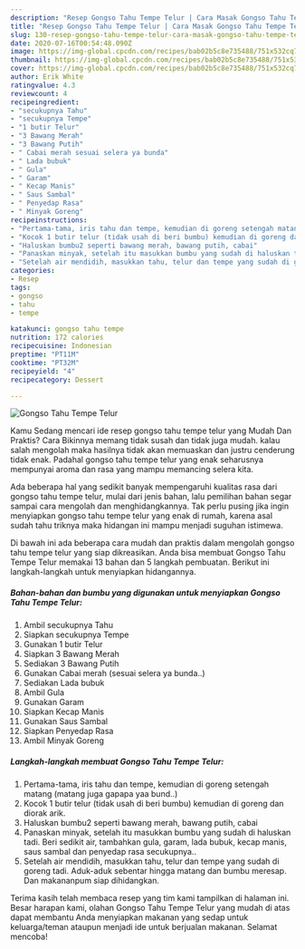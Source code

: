 ```yaml
---
description: "Resep Gongso Tahu Tempe Telur | Cara Masak Gongso Tahu Tempe Telur Yang Enak Banget"
title: "Resep Gongso Tahu Tempe Telur | Cara Masak Gongso Tahu Tempe Telur Yang Enak Banget"
slug: 130-resep-gongso-tahu-tempe-telur-cara-masak-gongso-tahu-tempe-telur-yang-enak-banget
date: 2020-07-16T00:54:48.090Z
image: https://img-global.cpcdn.com/recipes/bab02b5c8e735488/751x532cq70/gongso-tahu-tempe-telur-foto-resep-utama.jpg
thumbnail: https://img-global.cpcdn.com/recipes/bab02b5c8e735488/751x532cq70/gongso-tahu-tempe-telur-foto-resep-utama.jpg
cover: https://img-global.cpcdn.com/recipes/bab02b5c8e735488/751x532cq70/gongso-tahu-tempe-telur-foto-resep-utama.jpg
author: Erik White
ratingvalue: 4.3
reviewcount: 4
recipeingredient:
- "secukupnya Tahu"
- "secukupnya Tempe"
- "1 butir Telur"
- "3 Bawang Merah"
- "3 Bawang Putih"
- " Cabai merah sesuai selera ya bunda"
- " Lada bubuk"
- " Gula"
- " Garam"
- " Kecap Manis"
- " Saus Sambal"
- " Penyedap Rasa"
- " Minyak Goreng"
recipeinstructions:
- "Pertama-tama, iris tahu dan tempe, kemudian di goreng setengah matang (matang juga gapapa yaa bund..)"
- "Kocok 1 butir telur (tidak usah di beri bumbu) kemudian di goreng dan diorak arik."
- "Haluskan bumbu2 seperti bawang merah, bawang putih, cabai"
- "Panaskan minyak, setelah itu masukkan bumbu yang sudah di haluskan tadi. Beri sedikit air, tambahkan gula, garam, lada bubuk, kecap manis, saus sambal dan penyedap rasa secukupnya.."
- "Setelah air mendidih, masukkan tahu, telur dan tempe yang sudah di goreng tadi. Aduk-aduk sebentar hingga matang dan bumbu meresap. Dan makananpum siap dihidangkan."
categories:
- Resep
tags:
- gongso
- tahu
- tempe

katakunci: gongso tahu tempe 
nutrition: 172 calories
recipecuisine: Indonesian
preptime: "PT11M"
cooktime: "PT32M"
recipeyield: "4"
recipecategory: Dessert

---
```



![Gongso Tahu Tempe Telur](https://img-global.cpcdn.com/recipes/bab02b5c8e735488/751x532cq70/gongso-tahu-tempe-telur-foto-resep-utama.jpg)

Kamu Sedang mencari ide resep gongso tahu tempe telur yang Mudah Dan Praktis? Cara Bikinnya memang tidak susah dan tidak juga mudah. kalau salah mengolah maka hasilnya tidak akan memuaskan dan justru cenderung tidak enak. Padahal gongso tahu tempe telur yang enak seharusnya mempunyai aroma dan rasa yang mampu memancing selera kita.



Ada beberapa hal yang sedikit banyak mempengaruhi kualitas rasa dari gongso tahu tempe telur, mulai dari jenis bahan, lalu pemilihan bahan segar sampai cara mengolah dan menghidangkannya. Tak perlu pusing jika ingin menyiapkan gongso tahu tempe telur yang enak di rumah, karena asal sudah tahu triknya maka hidangan ini mampu menjadi suguhan istimewa.


Di bawah ini ada beberapa cara mudah dan praktis dalam mengolah gongso tahu tempe telur yang siap dikreasikan. Anda bisa membuat Gongso Tahu Tempe Telur memakai 13 bahan dan 5 langkah pembuatan. Berikut ini langkah-langkah untuk menyiapkan hidangannya.

<!--inarticleads1-->

##### Bahan-bahan dan bumbu yang digunakan untuk menyiapkan Gongso Tahu Tempe Telur:

1. Ambil secukupnya Tahu
1. Siapkan secukupnya Tempe
1. Gunakan 1 butir Telur
1. Siapkan 3 Bawang Merah
1. Sediakan 3 Bawang Putih
1. Gunakan  Cabai merah (sesuai selera ya bunda..)
1. Sediakan  Lada bubuk
1. Ambil  Gula
1. Gunakan  Garam
1. Siapkan  Kecap Manis
1. Gunakan  Saus Sambal
1. Siapkan  Penyedap Rasa
1. Ambil  Minyak Goreng




<!--inarticleads2-->

##### Langkah-langkah membuat Gongso Tahu Tempe Telur:

1. Pertama-tama, iris tahu dan tempe, kemudian di goreng setengah matang (matang juga gapapa yaa bund..)
1. Kocok 1 butir telur (tidak usah di beri bumbu) kemudian di goreng dan diorak arik.
1. Haluskan bumbu2 seperti bawang merah, bawang putih, cabai
1. Panaskan minyak, setelah itu masukkan bumbu yang sudah di haluskan tadi. Beri sedikit air, tambahkan gula, garam, lada bubuk, kecap manis, saus sambal dan penyedap rasa secukupnya..
1. Setelah air mendidih, masukkan tahu, telur dan tempe yang sudah di goreng tadi. Aduk-aduk sebentar hingga matang dan bumbu meresap. Dan makananpum siap dihidangkan.




Terima kasih telah membaca resep yang tim kami tampilkan di halaman ini. Besar harapan kami, olahan Gongso Tahu Tempe Telur yang mudah di atas dapat membantu Anda menyiapkan makanan yang sedap untuk keluarga/teman ataupun menjadi ide untuk berjualan makanan. Selamat mencoba!
